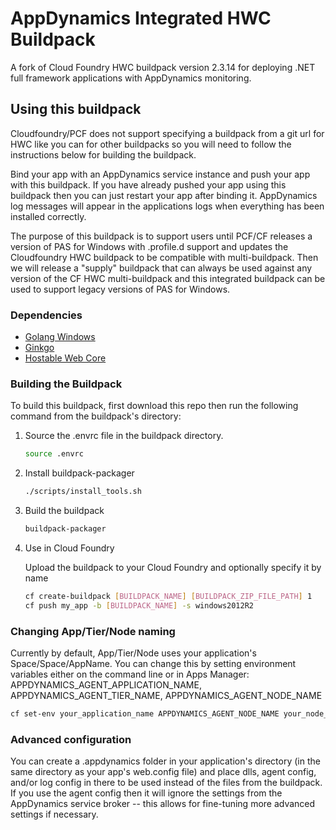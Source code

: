 # AppDynamics Integrated HWC Buildpack

A fork of Cloud Foundry HWC buildpack version 2.3.14 for deploying .NET full framework applications with AppDynamics monitoring.

## Using this buildpack

Cloudfoundry/PCF does not support specifying a buildpack from a git url for HWC like you can for other buildpacks so you will need to follow the instructions below for building the buildpack.

Bind your app with an AppDynamics service instance and push your app with this buildpack. If you have already pushed your app using this buildpack then you can just restart your app after binding it.
AppDynamics log messages will appear in the applications logs when everything has been installed correctly.

The purpose of this buildpack is to support users until PCF/CF releases a version of PAS for Windows with .profile.d support and updates the Cloudfoundry HWC buildpack to be compatible with multi-buildpack. Then we will release a "supply" buildpack that can always be used against any version of the CF HWC multi-buildpack and this integrated buildpack can be used to support legacy versions of PAS for Windows.

### Dependencies
- [Golang Windows](https://golang.org/dl/)
- [Ginkgo](https://onsi.github.io/ginkgo/)
- [Hostable Web Core](https://github.com/cloudfoundry-incubator/hwc)

### Building the Buildpack

To build this buildpack, first download this repo then run the following command from the buildpack's directory:

1. Source the .envrc file in the buildpack directory.

   ```bash
   source .envrc
   ```

1. Install buildpack-packager

    ```bash
    ./scripts/install_tools.sh
    ```

1. Build the buildpack

    ```bash
    buildpack-packager
    ```

1. Use in Cloud Foundry

   Upload the buildpack to your Cloud Foundry and optionally specify it by name

    ```bash
    cf create-buildpack [BUILDPACK_NAME] [BUILDPACK_ZIP_FILE_PATH] 1
    cf push my_app -b [BUILDPACK_NAME] -s windows2012R2
    ```

### Changing App/Tier/Node naming

Currently by default, App/Tier/Node uses your application's Space/Space/AppName. You can change this by setting environment variables either on the command line or in Apps Manager:
APPDYNAMICS_AGENT_APPLICATION_NAME, APPDYNAMICS_AGENT_TIER_NAME, APPDYNAMICS_AGENT_NODE_NAME
```bash
cf set-env your_application_name APPDYNAMICS_AGENT_NODE_NAME your_node_name
```

### Advanced configuration

You can create a .appdynamics folder in your application's directory (in the same directory as your app's web.config file) and place dlls, agent config, and/or log config in there to be used instead of the files from the buildpack. If you use the agent config then it will ignore the settings from the AppDynamics service broker -- this allows for fine-tuning more advanced settings if necessary.

